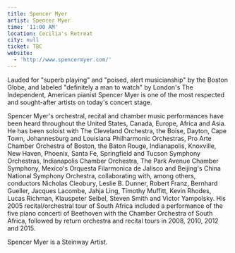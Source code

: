 ```yaml
---
title: Spencer Myer
artist: Spencer Myer
time: '11:00 AM'
location: Cecilia's Retreat
city: null
ticket: TBC
website:
  - 'http://www.spencermyer.com/'
---
```


Lauded for "superb playing" and "poised, alert musicianship" by the Boston Globe, and labeled "definitely a man to watch" by London's The Independent, American pianist Spencer Myer is one of the most respected and sought-after artists on today's concert stage.

Spencer Myer's orchestral, recital and chamber music performances have been heard throughout the United States, Canada, Europe, Africa and Asia. He has been soloist with The Cleveland Orchestra, the Boise, Dayton, Cape Town, Johannesburg and Louisiana Philharmonic Orchestras, Pro Arte Chamber Orchestra of Boston, the Baton Rouge, Indianapolis, Knoxville, New Haven, Phoenix, Santa Fe, Springfield and Tucson Symphony Orchestras, Indianapolis Chamber Orchestra, The Park Avenue Chamber Symphony, Mexico's Orquesta Filarmonica de Jalisco and Beijing's China National Symphony Orchestra, collaborating with, among others, conductors Nicholas Cleobury, Leslie B. Dunner, Robert Franz, Bernhard Gueller, Jacques Lacombe, Jahja Ling, Timothy Muffitt, Kevin Rhodes, Lucas Richman, Klauspeter Seibel, Steven Smith and Victor Yampolsky. His 2005 recital/orchestral tour of South Africa included a performance of the five piano concerti of Beethoven with the Chamber Orchestra of South Africa, followed by return orchestra and recital tours in 2008, 2010, 2012 and 2015.

Spencer Myer is a Steinway Artist.
